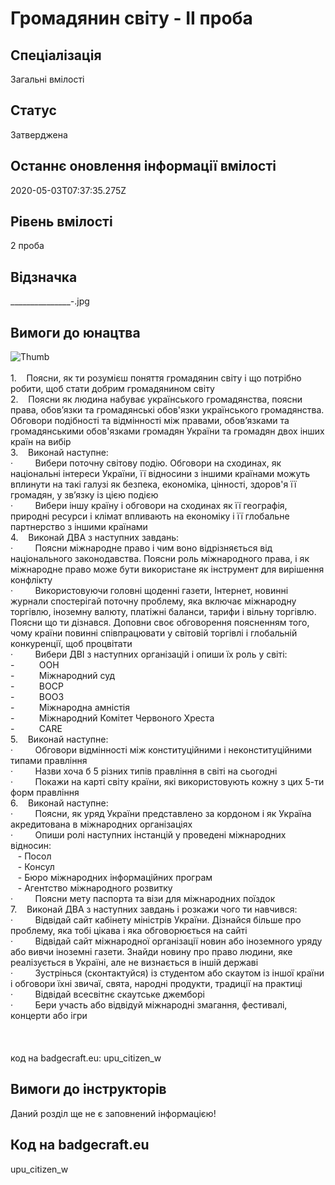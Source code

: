 # Громадянин світу - ІІ проба

## Спеціалізація

Загальні вмілості

## Статус

Затверджена

## Останнє оновлення інформації вмілості

2020-05-03T07:37:35.275Z

## Рівень вмілості

2 проба

## Відзначка

________________-_.jpg

## Вимоги до юнацтва

<img alt="Thumb                   " src="/uploads/textareas/bootsy/image/99/small_________________-_.jpg"><br><br>1.&nbsp;&nbsp;&nbsp;
Поясни, як ти
розумієш поняття громадянин світу і що потрібно робити, щоб стати добрим
громадянином світу<br>2.&nbsp;&nbsp;&nbsp;
Поясни як людина
набуває українського громадянства, поясни права, обов’язки та громадянські
обов'язки українського громадянства. Обговори подібності та відмінності між
правами, обов’язками та громадянськими обов'язками громадян України та громадян
двох інших країн на вибір<br>3.&nbsp;&nbsp;&nbsp;
Виконай наступне:<br>·&nbsp;&nbsp;&nbsp;&nbsp;&nbsp;&nbsp;&nbsp;&nbsp;
Вибери поточну
світову подію. Обговори на сходинах, як національні інтереси України, її
відносини з іншими країнами можуть вплинути на такі галузі як безпека,
економіка, цінності, здоров'я її громадян, у зв’язку із цією подією<br>·&nbsp;&nbsp;&nbsp;&nbsp;&nbsp;&nbsp;&nbsp;&nbsp;
Вибери іншу країну
і обговори на сходинах як її географія, природні ресурси і клімат впливають на
економіку і її глобальне партнерство з іншими країнами<br>4.&nbsp;&nbsp;&nbsp;
Виконай ДВА з
наступних завдань:<br>·&nbsp;&nbsp;&nbsp;&nbsp;&nbsp;&nbsp;&nbsp;&nbsp;
Поясни міжнародне
право і чим воно відрізняється від національного законодавства. Поясни роль
міжнародного права, і як міжнародне право може бути використане як інструмент
для вирішення конфлікту<br>·&nbsp;&nbsp;&nbsp;&nbsp;&nbsp;&nbsp;&nbsp;&nbsp;
Використовуючи
головні щоденні газети, Інтернет, новинні журнали спостерігай поточну проблему,
яка включає міжнародну торгівлю, іноземну валюту, платіжні баланси, тарифи і
вільну торгівлю. Поясни що ти дізнався. Доповни своє обговорення поясненням
того, чому країни повинні співпрацювати у світовій торгівлі і глобальній
конкуренції, щоб процвітати<br>·&nbsp;&nbsp;&nbsp;&nbsp;&nbsp;&nbsp;&nbsp;&nbsp;
Вибери ДВІ з
наступних організацій і опиши їх роль у світі:<br>-&nbsp;&nbsp;&nbsp;&nbsp;&nbsp;&nbsp;&nbsp;&nbsp;&nbsp;
ООН<br>-&nbsp;&nbsp;&nbsp;&nbsp;&nbsp;&nbsp;&nbsp;&nbsp;&nbsp;
Міжнародний суд<br>-&nbsp;&nbsp;&nbsp;&nbsp;&nbsp;&nbsp;&nbsp;&nbsp;&nbsp;
ВОСР<br>-&nbsp;&nbsp;&nbsp;&nbsp;&nbsp;&nbsp;&nbsp;&nbsp;&nbsp;
ВООЗ<br>-&nbsp;&nbsp;&nbsp;&nbsp;&nbsp;&nbsp;&nbsp;&nbsp;&nbsp;
Міжнародна амністія<br>-&nbsp;&nbsp;&nbsp;&nbsp;&nbsp;&nbsp;&nbsp;&nbsp;&nbsp;
Міжнародний Комітет
Червоного Хреста<br>-&nbsp;&nbsp;&nbsp;&nbsp;&nbsp;&nbsp;&nbsp;&nbsp;&nbsp;
CARE<br>5.&nbsp;&nbsp;&nbsp;
Виконай наступне:<br>·&nbsp;&nbsp;&nbsp;&nbsp;&nbsp;&nbsp;&nbsp;&nbsp;
Обговори
відмінності між конституційними і неконституційними типами правління<br>·&nbsp;&nbsp;&nbsp;&nbsp;&nbsp;&nbsp;&nbsp;&nbsp;
Назви хоча б 5
різних типів правління в світі на сьогодні<br>·&nbsp;&nbsp;&nbsp;&nbsp;&nbsp;&nbsp;&nbsp;&nbsp;
Покажи на карті
світу країни, які використовують кожну з цих 5-ти форм правління<br>6.&nbsp;&nbsp;&nbsp;
Виконай наступне:<br>·&nbsp;&nbsp;&nbsp;&nbsp;&nbsp;&nbsp;&nbsp;&nbsp;
Поясни, як уряд
України представлено за кордоном і як Україна акредитована в міжнародних
організаціях<br>·&nbsp;&nbsp;&nbsp;&nbsp;&nbsp;&nbsp;&nbsp;&nbsp;
Опиши ролі
наступних інстанцій у проведені міжнародних відносин:<br>&nbsp; &nbsp;-&nbsp;Посол<br>&nbsp; &nbsp;-&nbsp;Консул<br>&nbsp; &nbsp;-&nbsp;Бюро міжнародних
інформаційних програм<br>&nbsp; &nbsp;- Агентство
міжнародного розвитку<br>·&nbsp;&nbsp;&nbsp;&nbsp;&nbsp;&nbsp;&nbsp;&nbsp;
Поясни мету
паспорта та візи для міжнародних поїздок<br>7.&nbsp;&nbsp;&nbsp;
Виконай ДВА з
наступних завдань і розкажи чого ти навчився:<br>·&nbsp;&nbsp;&nbsp;&nbsp;&nbsp;&nbsp;&nbsp;&nbsp;
Відвідай сайт
кабінету міністрів України. Дізнайся більше про проблему, яка тобі цікава і яка
обговорюється на сайті<br>·&nbsp;&nbsp;&nbsp;&nbsp;&nbsp;&nbsp;&nbsp;&nbsp;
Відвідай сайт
міжнародної організації новин або іноземного уряду або вивчи іноземні газети.
Знайди новину про право людини, яке реалізується в Україні, але не визнається в
іншій державі<br>·&nbsp;&nbsp;&nbsp;&nbsp;&nbsp;&nbsp;&nbsp;&nbsp;
Зустрінься
(сконтактуйся) із студентом або скаутом із іншої країни і обговори їхні звичаї,
свята, народні продукти, традиції на практиці<br>·&nbsp;&nbsp;&nbsp;&nbsp;&nbsp;&nbsp;&nbsp;&nbsp;
Відвідай всесвітнє
скаутське джемборі<br>·&nbsp;&nbsp;&nbsp;&nbsp;&nbsp;&nbsp;&nbsp;&nbsp;&nbsp;Бери
участь або відвідуй міжнародні змагання, фестивалі, концерти або ігри<br><br><br><br>код на badgecraft.eu: upu_citizen_w<br>

## Вимоги до інструкторів

Даний розділ ще не є заповнений інформацією!

## Код на badgecraft.eu

upu_citizen_w
